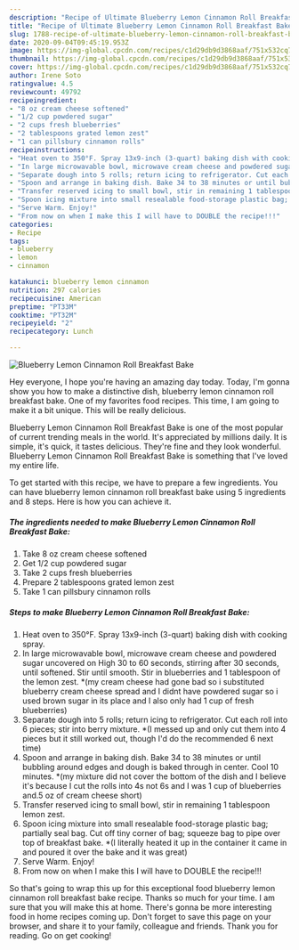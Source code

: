 ```yaml
---
description: "Recipe of Ultimate Blueberry Lemon Cinnamon Roll Breakfast Bake"
title: "Recipe of Ultimate Blueberry Lemon Cinnamon Roll Breakfast Bake"
slug: 1788-recipe-of-ultimate-blueberry-lemon-cinnamon-roll-breakfast-bake
date: 2020-09-04T09:45:19.953Z
image: https://img-global.cpcdn.com/recipes/c1d29db9d3868aaf/751x532cq70/blueberry-lemon-cinnamon-roll-breakfast-bake-recipe-main-photo.jpg
thumbnail: https://img-global.cpcdn.com/recipes/c1d29db9d3868aaf/751x532cq70/blueberry-lemon-cinnamon-roll-breakfast-bake-recipe-main-photo.jpg
cover: https://img-global.cpcdn.com/recipes/c1d29db9d3868aaf/751x532cq70/blueberry-lemon-cinnamon-roll-breakfast-bake-recipe-main-photo.jpg
author: Irene Soto
ratingvalue: 4.5
reviewcount: 49792
recipeingredient:
- "8 oz cream cheese softened"
- "1/2 cup powdered sugar"
- "2 cups fresh blueberries"
- "2 tablespoons grated lemon zest"
- "1 can pillsbury cinnamon rolls"
recipeinstructions:
- "Heat oven to 350°F. Spray 13x9-inch (3-quart) baking dish with cooking spray."
- "In large microwavable bowl, microwave cream cheese and powdered sugar uncovered on High 30 to 60 seconds, stirring after 30 seconds, until softened. Stir until smooth. Stir in blueberries and 1 tablespoon of the lemon zest. *(my cream cheese had gone bad so i substituted blueberry cream cheese spread and I didnt have powdered sugar so i used brown sugar in its place and I also only had 1 cup of fresh blueberries)"
- "Separate dough into 5 rolls; return icing to refrigerator. Cut each roll into 6 pieces; stir into berry mixture. *(I messed up and only cut them into 4 pieces but it still worked out, though I&#39;d do the recommended 6 next time)"
- "Spoon and arrange in baking dish. Bake 34 to 38 minutes or until bubbling around edges and dough is baked through in center. Cool 10 minutes. *(my mixture did not cover the bottom of the dish and I believe it&#39;s because I cut the rolls into 4s not 6s and I was 1 cup of blueberries and.5 oz of cream cheese short)"
- "Transfer reserved icing to small bowl, stir in remaining 1 tablespoon lemon zest."
- "Spoon icing mixture into small resealable food-storage plastic bag; partially seal bag. Cut off tiny corner of bag; squeeze bag to pipe over top of breakfast bake. *(I literally heated it up in the container it came in and poured it over the bake and it was great)"
- "Serve Warm. Enjoy!"
- "From now on when I make this I will have to DOUBLE the recipe!!!"
categories:
- Recipe
tags:
- blueberry
- lemon
- cinnamon

katakunci: blueberry lemon cinnamon 
nutrition: 297 calories
recipecuisine: American
preptime: "PT33M"
cooktime: "PT32M"
recipeyield: "2"
recipecategory: Lunch

---
```



![Blueberry Lemon Cinnamon Roll Breakfast Bake](https://img-global.cpcdn.com/recipes/c1d29db9d3868aaf/751x532cq70/blueberry-lemon-cinnamon-roll-breakfast-bake-recipe-main-photo.jpg)

Hey everyone, I hope you're having an amazing day today. Today, I'm gonna show you how to make a distinctive dish, blueberry lemon cinnamon roll breakfast bake. One of my favorites food recipes. This time, I am going to make it a bit unique. This will be really delicious.

Blueberry Lemon Cinnamon Roll Breakfast Bake is one of the most popular of current trending meals in the world. It's appreciated by millions daily. It is simple, it's quick, it tastes delicious. They're fine and they look wonderful. Blueberry Lemon Cinnamon Roll Breakfast Bake is something that I've loved my entire life.




To get started with this recipe, we have to prepare a few ingredients. You can have blueberry lemon cinnamon roll breakfast bake using 5 ingredients and 8 steps. Here is how you can achieve it.

<!--inarticleads1-->

##### The ingredients needed to make Blueberry Lemon Cinnamon Roll Breakfast Bake:

1. Take 8 oz cream cheese softened
1. Get 1/2 cup powdered sugar
1. Take 2 cups fresh blueberries
1. Prepare 2 tablespoons grated lemon zest
1. Take 1 can pillsbury cinnamon rolls




<!--inarticleads2-->

##### Steps to make Blueberry Lemon Cinnamon Roll Breakfast Bake:

1. Heat oven to 350°F. Spray 13x9-inch (3-quart) baking dish with cooking spray.
1. In large microwavable bowl, microwave cream cheese and powdered sugar uncovered on High 30 to 60 seconds, stirring after 30 seconds, until softened. Stir until smooth. Stir in blueberries and 1 tablespoon of the lemon zest. *(my cream cheese had gone bad so i substituted blueberry cream cheese spread and I didnt have powdered sugar so i used brown sugar in its place and I also only had 1 cup of fresh blueberries)
1. Separate dough into 5 rolls; return icing to refrigerator. Cut each roll into 6 pieces; stir into berry mixture. *(I messed up and only cut them into 4 pieces but it still worked out, though I&#39;d do the recommended 6 next time)
1. Spoon and arrange in baking dish. Bake 34 to 38 minutes or until bubbling around edges and dough is baked through in center. Cool 10 minutes. *(my mixture did not cover the bottom of the dish and I believe it&#39;s because I cut the rolls into 4s not 6s and I was 1 cup of blueberries and.5 oz of cream cheese short)
1. Transfer reserved icing to small bowl, stir in remaining 1 tablespoon lemon zest.
1. Spoon icing mixture into small resealable food-storage plastic bag; partially seal bag. Cut off tiny corner of bag; squeeze bag to pipe over top of breakfast bake. *(I literally heated it up in the container it came in and poured it over the bake and it was great)
1. Serve Warm. Enjoy!
1. From now on when I make this I will have to DOUBLE the recipe!!!




So that's going to wrap this up for this exceptional food blueberry lemon cinnamon roll breakfast bake recipe. Thanks so much for your time. I am sure that you will make this at home. There's gonna be more interesting food in home recipes coming up. Don't forget to save this page on your browser, and share it to your family, colleague and friends. Thank you for reading. Go on get cooking!
